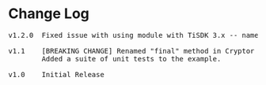 # Change Log
<pre>
v1.2.0  Fixed issue with using module with TiSDK 3.x -- namespace issue [MOD-1000]

v1.1	[BREAKING CHANGE] Renamed "final" method in Cryptor to "finish" for Android parity. [MOD-229]
		Added a suite of unit tests to the example.

v1.0    Initial Release

